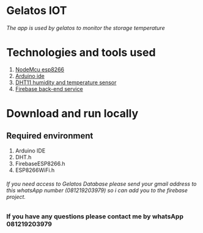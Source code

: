 # Gelatos IOT 
###### The app is used by gelatos to monitor the storage temperature 
# Technologies and tools used
1. [NodeMcu esp8266](https://www.nodemcu.com/)
2. [Arduino ide](https://www.arduino.cc/en/main/OldSoftwareReleases)
3. [DHT11 humidity and temperature sensor](https://www.adafruit.com/product/386)
3. [Firebase back-end service](https://firebase.google.com/)
# Download and run locally
## Required environment
1. Arduino IDE
2. DHT.h
3. FirebaseESP8266.h
4. ESP8266WiFi.h
###### If you need access to Gelatos Database please send your gmail address to this whatsApp number (081219203979) so i can add you to the firebase project. 
### If you have any questions please contact me by whatsApp 081219203979